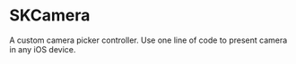 # SKCamera
A custom camera picker controller. Use one line of code to present camera in any iOS device.
